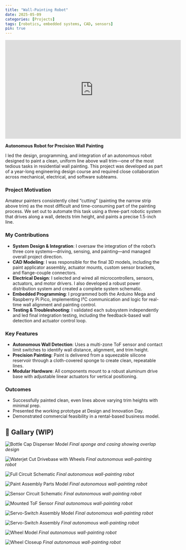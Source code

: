 ```yaml
---
title: "Wall-Painting Robot"
date: 2025-05-09
categories: [Projects]
tags: [robotics, embedded systems, CAD, sensors]
pin: true
---
```


<iframe width="560" height="315" 
  src="https://www.youtube.com/embed/Ak9Btrw5SCo" 
  title="YouTube video player" 
  frameborder="0" 
  allow="accelerometer; autoplay; clipboard-write; encrypted-media; gyroscope; picture-in-picture" 
  allowfullscreen></iframe>

**Autonomous Robot for Precision Wall Painting**

I led the design, programming, and integration of an autonomous robot designed to paint a clean, uniform line above wall trim—one of the most tedious tasks in residential wall painting. This project was developed as part of a year-long engineering design course and required close collaboration across mechanical, electrical, and software subteams.

### Project Motivation

Amateur painters consistently cited “cutting” (painting the narrow strip above trim) as the most difficult and time-consuming part of the painting process. We set out to automate this task using a three-part robotic system that drives along a wall, detects trim height, and paints a precise 1.5-inch line.

### My Contributions

- **System Design & Integration**: I oversaw the integration of the robot’s three core systems—driving, sensing, and painting—and managed overall project direction.
- **CAD Modeling**: I was responsible for the final 3D models, including the paint applicator assembly, actuator mounts, custom sensor brackets, and flange-couple connectors.
- **Electrical Design**: I selected and wired all microcontrollers, sensors, actuators, and motor drivers. I also developed a robust power distribution system and created a complete system schematic.
- **Embedded Programming**: I programmed both the Arduino Mega and Raspberry Pi Pico, implementing I²C communication and logic for real-time wall alignment and painting control.
- **Testing & Troubleshooting**: I validated each subsystem independently and led final integration testing, including the feedback-based wall detection and actuator control loop.

### Key Features

- **Autonomous Wall Detection**: Uses a multi-zone ToF sensor and contact limit switches to identify wall distance, alignment, and trim height.
- **Precision Painting**: Paint is delivered from a squeezable silicone reservoir through a cloth-covered sponge to create clean, repeatable lines.
- **Modular Hardware**: All components mount to a robust aluminum drive base with adjustable linear actuators for vertical positioning.

### Outcomes

- Successfully painted clean, even lines above varying trim heights with minimal prep.
- Presented the working prototype at Design and Innovation Day.
- Demonstrated commercial feasibility in a rental-based business model.

## 📸 Gallary (WIP)

![Bottle Cap Dispenser Model](/assets/img/wall-painting-robot/bottle-cap-dispenser.jpg)
*Final sponge and casing showing overlap design*

![Waterjet Cut Drivebase with Wheels](/assets/img/wall-painting-robot/drivebase-and-wheels.jpg)
*Final autonomous wall-painting robot*

![Full Circuit Schematic](/assets/img/wall-painting-robot/full-circuit.png)
*Final autonomous wall-painting robot*

![Paint Assembly Parts Model](/assets/img/wall-painting-robot/paint-assembly.JPG)
*Final autonomous wall-painting robot*

![Sensor Circuit Schematic](/assets/img/wall-painting-robot/sensor-circuit.png)
*Final autonomous wall-painting robot*

![Mounted ToF Sensor](/assets/img/wall-painting-robot/sensor.jpg)
*Final autonomous wall-painting robot*

![Servo-Switch Assembly Model](/assets/img/wall-painting-robot/servo-assembly-render.JPG)
*Final autonomous wall-painting robot*

![Servo-Switch Assembly](/assets/img/wall-painting-robot/switch-assembly.png)
*Final autonomous wall-painting robot*

![Wheel Model](/assets/img/wall-painting-robot/wheel-closeup.JPG)
*Final autonomous wall-painting robot*

![Wheel Closeup](/assets/img/wall-painting-robot/wheel-closeup-real.jpg)
*Final autonomous wall-painting robot*